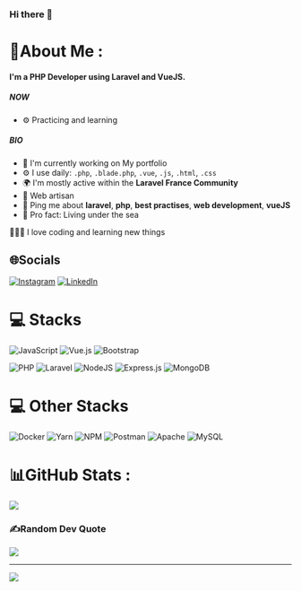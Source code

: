 ### Hi there 👋

# 💫About Me :

#### I'm a PHP Developer using Laravel and VueJS.

##### NOW

- ⚙️ Practicing and learning

##### BIO

- 🏢 I'm currently working on My portfolio
- ⚙️ I use daily: `.php`, `.blade.php`, `.vue`, `.js`, `.html`, `.css`
- 🌍 I'm mostly active within the **Laravel France Community**
- 🌱 Web artisan
- 💬 Ping me about **laravel**, **php**, **best practises**, **web development**, **vueJS**
- 🌊 Pro fact: Living under the sea


 👨🏼‍💻 I love coding and learning new things 

## 🌐Socials
[![Instagram](https://img.shields.io/badge/Instagram-%23E4405F.svg?logo=Instagram&logoColor=white)](https://instagram.com/mistercoder.fr) [![LinkedIn](https://img.shields.io/badge/LinkedIn-%230077B5.svg?logo=linkedin&logoColor=white)](https://linkedin.com/in/khalid-zahiri) 
   
# 💻 Stacks

![JavaScript](https://img.shields.io/badge/javascript-%23323330.svg?style=for-the-badge&logo=javascript&logoColor=%23F7DF1E) ![Vue.js](https://img.shields.io/badge/vuejs-%2335495e.svg?style=for-the-badge&logo=vuedotjs&logoColor=%234FC08D) ![Bootstrap](https://img.shields.io/badge/bootstrap-%23563D7C.svg?style=for-the-badge&logo=bootstrap&logoColor=white)

![PHP](https://img.shields.io/badge/php-%23777BB4.svg?style=for-the-badge&logo=php&logoColor=white)
![Laravel](https://img.shields.io/badge/laravel-%23FF2D20.svg?style=for-the-badge&logo=laravel&logoColor=white)
![NodeJS](https://img.shields.io/badge/node.js-6DA55F?style=for-the-badge&logo=node.js&logoColor=white)
![Express.js](https://img.shields.io/badge/express.js-%23404d59.svg?style=for-the-badge&logo=express&logoColor=%2361DAFB) 
![MongoDB](https://img.shields.io/badge/MongoDB-%234ea94b.svg?style=for-the-badge&logo=mongodb&logoColor=white) 


# 💻 Other Stacks
![Docker](https://img.shields.io/badge/docker-%230db7ed.svg?style=for-the-badge&logo=docker&logoColor=white) 
![Yarn](https://img.shields.io/badge/yarn-%232C8EBB.svg?style=for-the-badge&logo=yarn&logoColor=white) 
![NPM](https://img.shields.io/badge/NPM-%23000000.svg?style=for-the-badge&logo=npm&logoColor=white)
![Postman](https://img.shields.io/badge/Postman-FF6C37?style=for-the-badge&logo=postman&logoColor=white)
![Apache](https://img.shields.io/badge/apache-%23D42029.svg?style=for-the-badge&logo=apache&logoColor=white) 
![MySQL](https://img.shields.io/badge/mysql-%2300f.svg?style=for-the-badge&logo=mysql&logoColor=white) 

# 📊GitHub Stats :

![](https://github-readme-stats.vercel.app/api/top-langs/?username=khalidzahiri&theme=radical&hide_border=true&include_all_commits=true&count_private=false&layout=compact)

### ✍️Random Dev Quote
![](https://quotes-github-readme.vercel.app/api?type=horizontal&theme=radical)


---
[![](https://visitcount.itsvg.in/api?id=khalidzahiri&icon=2&color=0)](https://visitcount.itsvg.in)

